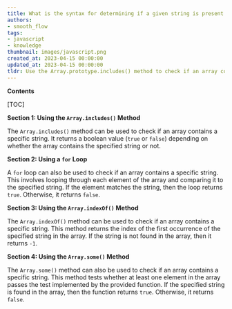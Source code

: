 ```yaml
---
title: What is the syntax for determining if a given string is present in an array in javascript/jquery?
authors:
- smooth_flow
tags:
- javascript
- knowledge
thumbnail: images/javascript.png
created_at: 2023-04-15 00:00:00
updated_at: 2023-04-15 00:00:00
tldr: Use the Array.prototype.includes() method to check if an array contains a specific string.
---
```


**Contents**

[TOC]

**Section 1: Using the `Array.includes()` Method**

The `Array.includes()` method can be used to check if an array contains a specific string. It returns a boolean value (`true` or `false`) depending on whether the array contains the specified string or not.

**Section 2: Using a `for` Loop**

A `for` loop can also be used to check if an array contains a specific string. This involves looping through each element of the array and comparing it to the specified string. If the element matches the string, then the loop returns `true`. Otherwise, it returns `false`.

**Section 3: Using the `Array.indexOf()` Method**

The `Array.indexOf()` method can be used to check if an array contains a specific string. This method returns the index of the first occurrence of the specified string in the array. If the string is not found in the array, then it returns `-1`.

**Section 4: Using the `Array.some()` Method**

The `Array.some()` method can also be used to check if an array contains a specific string. This method tests whether at least one element in the array passes the test implemented by the provided function. If the specified string is found in the array, then the function returns `true`. Otherwise, it returns `false`.

